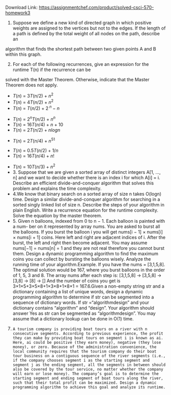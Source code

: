 Download Link: https://assignmentchef.com/product/solved-csci-570-homework3
<br>
<ol>

 <li>Suppose we define a new kind of directed graph in which positive weights are assigned to the vertices but not to the edges. If the length of a path is defined by the total weight of all nodes on the path, describe an</li>

</ol>

algorithm that finds the shortest path between two given points A and B within this graph.

<ol start="2">

 <li>For each of the following recurrences, give an expression for the runtime T(n) if the recurrence can be</li>

</ol>

solved with the Master Theorem. Otherwise, indicate that the Master Theorem does not apply.

<ul>

 <li><em>T</em>(<em>n</em>) = 3<em>T</em>(<em>n</em>/2) + <em>n</em><sup>2</sup></li>

 <li><em>T</em>(<em>n</em>) = 4<em>T</em>(<em>n</em>/2) + <em>n</em><sup>2</sup></li>

 <li><em>T</em>(<em>n</em>) = <em>T</em>(<em>n</em>/2) + 2<sup> <em>n </em></sup>− <em>n</em></li>

</ul>

<ul>

 <li><em>T</em>(<em>n</em>) = 2<em><sup>n</sup>T</em>(<em>n</em>/2) + <em>n<sup>n</sup></em></li>

 <li><em>T</em>(<em>n</em>) = 16<em>T</em>(<em>n</em>/4) + <em>n </em>+ 10</li>

 <li><em>T</em>(<em>n</em>) = 2<em>T</em>(<em>n</em>/2) + <em>nlogn</em></li>

</ul>

<ul>

 <li><em>T</em>(<em>n</em>) = 2<em>T</em>(<em>n</em>/4) + <em>n</em><sup>51</sup></li>

</ul>

<ul>

 <li><em>T</em>(<em>n</em>) = 0.5<em>T</em>(<em>n</em>/2) + 1/<em>n</em></li>

 <li><em>T</em>(<em>n</em>) = 16<em>T</em>(<em>n</em>/4) + <em>n</em>!</li>

</ul>

<ul>

 <li><em>T</em>(<em>n</em>) = 10<em>T</em>(<em>n</em>/3) + <em>n</em><sup>2</sup></li>

 <li>3. Suppose that we are given a sorted array of distinct integers A[1, …, n] and we want to decide whether there is an index i for which A[i] = i. Describe an efficient divide-and-conquer algorithm that solves this problem and explains the time complexity.</li>

 <li>4.We know that binary search on a sorted array of size n takes O(logn) time. Design a similar divide-and-conquer algorithm for searching in a sorted singly linked list of size n. Describe the steps of your algorithm in plain English. Write a recurrence equation for the runtime complexity. Solve the equation by the master theorem.</li>

 <li>5. Given n balloons, indexed from 0 to n − 1. Each balloon is painted with a num- ber on it represented by array nums. You are asked to burst all the balloons. If you burst the balloon i you will get nums[i − 1] × nums[i] × nums[i + 1] coins. Here left and right are adjacent indices of i. After the burst, the left and right then become adjacent. You may assume nums[−1] = nums[n] = 1 and they are not real therefore you cannot burst them. Design a dynamic programming algorithm to find the maximum coins you can collect by bursting the balloons wisely. Analyze the running time of your algorithm.Example. If you have the nums = [3,1,5,8]. The optimal solution would be 167, where you burst balloons in the order of 1, 5, 3 and 8. The array nums after each step is: [3,1,5,8] → [3,5,8] → [3,8] → [8] → [] And the number of coins you get is 3×1×5+3×5×8+1×3×8+1×8×1 = 167.6.Given a non-empty string str and a dictionary containing a list of unique words, design a dynamic programming algorithm to determine if str can be segmented into a sequence of dictionary words. If str =“algorithmdesign” and your dictionary contains “algorithm” and “design”. Your algorithm should answer Yes as str can be segmented as “algorithmdesign”. You may assume that a dictionary lookup can be done in O(1) time.</li>

</ul>




7.     A tourism company is providing boat tours on a river with n consecutive segments. According to previous experience, the profit they can make by providing boat tours on segment i is known as ai. Here, ai could be positive (they earn money), negative (they lose money), or zero. Because of the administration convenience, the local community requires that the tourism company do their boat tour business on a contiguous sequence of the river segments (i.e., if the company chooses segment i as the starting segment and segment j as the ending segment, all the segments in between should also be covered by the tour service, no matter whether the company will earn or lose money). The company’s goal is to determine the starting segment and ending segment of boat tours along the river, such that their total profit can be maximized. Design a dynamic programming algorithm to achieve this goal and analyze its runtime.